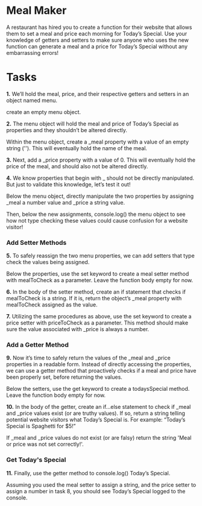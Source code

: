 # Meal Maker

A restaurant has hired you to create a function for their website that allows them to set a meal and price each morning for Today’s Special. Use your knowledge of getters and setters to make sure anyone who uses the new function can generate a meal and a price for Today’s Special without any embarrassing errors!

# Tasks

**1.** We’ll hold the meal, price, and their respective getters and setters in an object named menu.

create an empty menu object.

**2.** The menu object will hold the meal and price of Today’s Special as properties and they shouldn’t be altered directly.

Within the menu object, create a _meal property with a value of an empty string (''). This will eventually hold the name of the meal.

**3.** Next, add a _price property with a value of 0. This will eventually hold the price of the meal, and should also not be altered directly.

**4.** We know properties that begin with _ should not be directly manipulated. But just to validate this knowledge, let’s test it out!

Below the menu object, directly manipulate the two properties by assigning _meal a number value and _price a string value.

Then, below the new assignments, console.log() the menu object to see how not type checking these values could cause confusion for a website visitor!

### Add Setter Methods

**5.** To safely reassign the two menu properties, we can add setters that type check the values being assigned.

Below the properties, use the set keyword to create a meal setter method with mealToCheck as a parameter. Leave the function body empty for now.

**6.** In the body of the setter method, create an if statement that checks if mealToCheck is a string. If it is, return the object’s _meal property with mealToCheck assigned as the value.

**7.** Utilizing the same procedures as above, use the set keyword to create a price setter with priceToCheck as a parameter. This method should make sure the value associated with _price is always a number.

### Add a Getter Method

**9.** Now it’s time to safely return the values of the _meal and _price properties in a readable form. Instead of directly accessing the properties, we can use a getter method that proactively checks if a meal and price have been properly set, before returning the values.

Below the setters, use the get keyword to create a todaysSpecial method. Leave the function body empty for now.

**10.** In the body of the getter, create an if…else statement to check if _meal and _price values exist (or are truthy values). If so, return a string telling potential website visitors what Today’s Special is. For example: “Today’s Special is Spaghetti for $5!”

If _meal and _price values do not exist (or are falsy) return the string 'Meal or price was not set correctly!'.

### Get Today's Special

**11.** Finally, use the getter method to console.log() Today’s Special.

Assuming you used the meal setter to assign a string, and the price setter to assign a number in task 8, you should see Today’s Special logged to the console.
